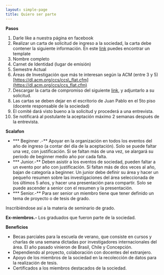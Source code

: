 ```yaml
---
layout: simple-page
title: Quiero ser parte
---
```


**Pasos**

1. Darle like a nuestra página en facebook 
2. Realizar un carta de solicitud de ingreso a la sociedad, la carta debe contener la siguiente información. En este [link]({{site.url}}/assets/documents/ingreso.docx) puedes encontrar un template
  1. Nombre completo
  2. Carnet de Identidad (lugar de emisión)
  3. Semestre Actual
  4. Áreas de Investigación que más te interesan según la ACM (entre 3 y 5) [https://dl.acm.org/ccs/ccs\_flat.cfm](https://dl.acm.org/ccs/ccs_flat.cfm)
3. Descargar la carta de compromiso del siguiente [link]({{site.url}}/assets/documents/compromiso.docx), y adjuntarlo a su solicitud.
4. Las cartas se deben dejar en el escritorio de Juan Pablo en el 5to piso
(docente responsable de la sociedad)
5. El comité dará visto bueno a la solicitud y procederá a una entrevista.
6. Se notificará al postulante la aceptación máximo 2 semanas después de la entrevista.

**Scalafon**

- *** Beginner .-** Apoyar en la organización en todos los eventos del año de ingreso (a contar del día de la aceptación). Solo se puede faltar una vez, con justificación. Si se faltan más de una vez, se alargará su periodo de beginner medio año por cada falta.
- *** Junior.-** Deben asistir a los eventos de sociedad, pueden faltar a un evento por año con justificación. Si faltan más de dos veces al año, bajan de categoría a beginner. Un junior debe definir su área y hacer un pequeño resumen sobre las investigaciones del área seleccionada de los últimos 5 años, y hacer una presentación para compartir. Solo se puede ascender a senior con el resumen y la presentación.
- *** Senior.-** Para ser senior un miembro tiene que tener definido un tema de proyecto o de tesis de grado.

 Inscribiéndose así a la materia de seminario de grado.

**Ex-miembros.-** Los graduados que fueron parte de la sociedad.

**Beneficios**

- Becas parciales para la escuela de verano, que consiste en cursos y charlas de una semana dictadas por investigadores internacionales del área. El año pasado vinieron de Brasil, Chile y Concepción.
- Dependiendo al proyecto, colaboración con docentes del extranjero.
- Apoyo de los miembros de la sociedad en la recolección de datos para la realización de tesis.
- Certificados a los miembros destacados de la sociedad.

